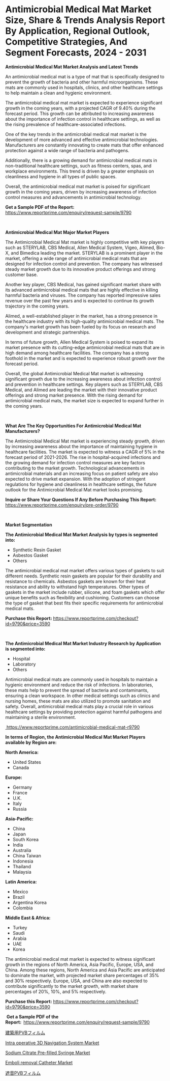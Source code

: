 <p><h1>Antimicrobial Medical Mat Market Size, Share & Trends Analysis Report By Application, Regional Outlook, Competitive Strategies, And Segment Forecasts, 2024 - 2031</h1></p><p><strong>Antimicrobial Medical Mat Market Analysis and Latest Trends</strong></p>
<p><p>An antimicrobial medical mat is a type of mat that is specifically designed to prevent the growth of bacteria and other harmful microorganisms. These mats are commonly used in hospitals, clinics, and other healthcare settings to help maintain a clean and hygienic environment.</p><p>The antimicrobial medical mat market is expected to experience significant growth in the coming years, with a projected CAGR of 9.40% during the forecast period. This growth can be attributed to increasing awareness about the importance of infection control in healthcare settings, as well as the rising prevalence of healthcare-associated infections.</p><p>One of the key trends in the antimicrobial medical mat market is the development of more advanced and effective antimicrobial technologies. Manufacturers are constantly innovating to create mats that offer enhanced protection against a wide range of bacteria and pathogens.</p><p>Additionally, there is a growing demand for antimicrobial medical mats in non-traditional healthcare settings, such as fitness centers, spas, and workplace environments. This trend is driven by a greater emphasis on cleanliness and hygiene in all types of public spaces.</p><p>Overall, the antimicrobial medical mat market is poised for significant growth in the coming years, driven by increasing awareness of infection control measures and advancements in antimicrobial technology.</p></p>
<p><strong>Get a Sample PDF of the Report:&nbsp;</strong> <a href="https://www.reportprime.com/enquiry/request-sample/9790">https://www.reportprime.com/enquiry/request-sample/9790</a></p>
<p>&nbsp;</p>
<p><strong>Antimicrobial Medical Mat Major Market Players</strong></p>
<p><p>The Antimicrobial Medical Mat market is highly competitive with key players such as STERYLAB, CBS Medical, Allen Medical System, Vigeo, Alimed, Bio-X, and Bimedica leading the market. STERYLAB is a prominent player in the market, offering a wide range of antimicrobial medical mats that are designed for infection control and prevention. The company has witnessed steady market growth due to its innovative product offerings and strong customer base.</p><p>Another key player, CBS Medical, has gained significant market share with its advanced antimicrobial medical mats that are highly effective in killing harmful bacteria and viruses. The company has reported impressive sales revenue over the past few years and is expected to continue its growth trajectory in the coming years.</p><p>Alimed, a well-established player in the market, has a strong presence in the healthcare industry with its high-quality antimicrobial medical mats. The company's market growth has been fueled by its focus on research and development and strategic partnerships.</p><p>In terms of future growth, Allen Medical System is poised to expand its market presence with its cutting-edge antimicrobial medical mats that are in high demand among healthcare facilities. The company has a strong foothold in the market and is expected to experience robust growth over the forecast period.</p><p>Overall, the global Antimicrobial Medical Mat market is witnessing significant growth due to the increasing awareness about infection control and prevention in healthcare settings. Key players such as STERYLAB, CBS Medical, and Alimed are leading the market with their innovative product offerings and strong market presence. With the rising demand for antimicrobial medical mats, the market size is expected to expand further in the coming years.</p></p>
<p>&nbsp;</p>
<p><strong>What Are The Key Opportunities For Antimicrobial Medical Mat Manufacturers?</strong></p>
<p><p>The Antimicrobial Medical Mat market is experiencing steady growth, driven by increasing awareness about the importance of maintaining hygiene in healthcare facilities. The market is expected to witness a CAGR of 5% in the forecast period of 2021-2026. The rise in hospital-acquired infections and the growing demand for infection control measures are key factors contributing to the market growth. Technological advancements in antimicrobial materials and an increasing focus on patient safety are also expected to drive market expansion. With the adoption of stringent regulations for hygiene and cleanliness in healthcare settings, the future outlook for the Antimicrobial Medical Mat market looks promising.</p></p>
<p><strong>Inquire or Share Your Questions If Any Before Purchasing This Report:</strong> <a href="https://www.reportprime.com/enquiry/pre-order/9790">https://www.reportprime.com/enquiry/pre-order/9790</a></p>
<p>&nbsp;</p>
<p><strong>Market Segmentation</strong></p>
<p><strong>The Antimicrobial Medical Mat Market Analysis by types is segmented into:</strong></p>
<p><ul><li>Synthetic Resin Gasket</li><li>Asbestos Gasket</li><li>Others</li></ul></p>
<p><p>The antimicrobial medical mat market offers various types of gaskets to suit different needs. Synthetic resin gaskets are popular for their durability and resistance to chemicals. Asbestos gaskets are known for their heat resistance and ability to withstand high temperatures. Other types of gaskets in the market include rubber, silicone, and foam gaskets which offer unique benefits such as flexibility and cushioning. Customers can choose the type of gasket that best fits their specific requirements for antimicrobial medical mats.</p></p>
<p><strong>Purchase this Report:&nbsp;</strong><a href="https://www.reportprime.com/checkout?id=9790&price=3590">https://www.reportprime.com/checkout?id=9790&price=3590</a></p>
<p>&nbsp;</p>
<p><strong>The Antimicrobial Medical Mat Market Industry Research by Application is segmented into:</strong></p>
<p><ul><li>Hospital</li><li>Laboratory</li><li>Others</li></ul></p>
<p><p>Antimicrobial medical mats are commonly used in hospitals to maintain a hygienic environment and reduce the risk of infections. In laboratories, these mats help to prevent the spread of bacteria and contaminants, ensuring a clean workspace. In other medical settings such as clinics and nursing homes, these mats are also utilized to promote sanitation and safety. Overall, antimicrobial medical mats play a crucial role in various healthcare settings by providing protection against harmful pathogens and maintaining a sterile environment.</p></p>
<p><a href="https://www.reportprime.com/antimicrobial-medical-mat-r9790">&nbsp;https://www.reportprime.com/antimicrobial-medical-mat-r9790</a></p>
<p><strong>In terms of Region, the Antimicrobial Medical Mat Market Players available by Region are:</strong></p>
<p>
    <p> <strong> North America: </strong>
        <ul>
            <li>United States</li>
            <li>Canada</li>
        </ul>
        </p> 
    <p> <strong> Europe: </strong>
        <ul>
            <li>Germany</li>
            <li>France</li>
            <li>U.K.</li>
            <li>Italy</li>
            <li>Russia</li>
        </ul>
        </p> 
    <p> <strong> Asia-Pacific: </strong>
        <ul>
            <li>China</li>
            <li>Japan</li>
            <li>South Korea</li>
            <li>India</li>
            <li>Australia</li>
            <li>China Taiwan</li>
            <li>Indonesia</li>
            <li>Thailand</li>
            <li>Malaysia</li>
        </ul>
        </p> 
    <p> <strong> Latin America: </strong>
        <ul>
            <li>Mexico</li>
            <li>Brazil</li>
            <li>Argentina Korea</li>
            <li>Colombia</li>
        </ul>
        </p> 
    <p> <strong> Middle East & Africa: </strong>
        <ul>
            <li>Turkey</li>
            <li>Saudi</li>
            <li>Arabia</li>
            <li>UAE</li>
            <li>Korea</li>
        </ul>
    </p>
    </p>
<p><p>The antimicrobial medical mat market is expected to witness significant growth in the regions of North America, Asia Pacific, Europe, USA, and China. Among these regions, North America and Asia Pacific are anticipated to dominate the market, with projected market share percentages of 35% and 30% respectively. Europe, USA, and China are also expected to contribute significantly to the market growth, with market share percentages of 20%, 10%, and 5% respectively.</p></p>
<p><strong>Purchase this Report: </strong><a href="https://www.reportprime.com/checkout?id=9790&price=3590">https://www.reportprime.com/checkout?id=9790&price=3590</a></p>
<p>&nbsp;<strong>Get a Sample PDF of the Report:&nbsp;&nbsp;</strong><a href="https://www.reportprime.com/enquiry/request-sample/9790">https://www.reportprime.com/enquiry/request-sample/9790</a></p>
<p><strong></strong></p>
<p><p><a href="https://github.com/DwightHuels1/Market-Research-Report-List-3/blob/main/883118585678.md">建築用PVBフィルム</a></p><p><a href="https://github.com/Angelnienowdseej3e45z3p8c/Market-Research-Report-List-3/blob/main/intra-operative-3d-navigation-system-market.md">Intra operative 3D Navigation System Market</a></p><p><a href="https://medium.com/@matianey76856/sodium-citrate-pre-filled-syringe-market-industry-trends-and-forecast-for-period-from-2024-to-b0555268c935">Sodium Citrate Pre-filled Syringe Market</a></p><p><a href="https://github.com/angeliabkratze/Market-Research-Report-List-2/blob/main/emboli-removal-catheter-market.md">Emboli removal Catheter Market</a></p><p><a href="https://github.com/tanyaali3/Market-Research-Report-List-3/blob/main/145335185677.md">遮音PVBフィルム</a></p></p>